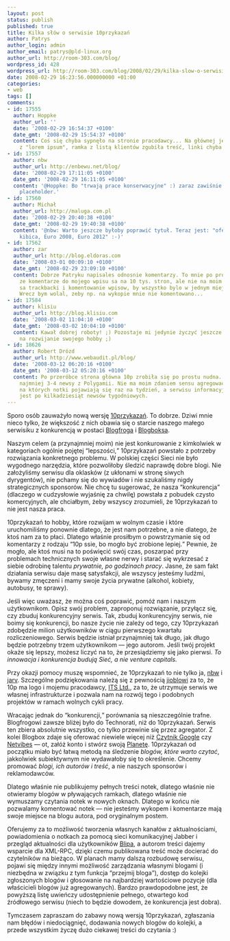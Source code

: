 ```yaml
---
layout: post
status: publish
published: true
title: Kilka słów o serwisie 10przykazań
author: Patrys
author_login: admin
author_email: patrys@pld-linux.org
author_url: http://room-303.com/blog/
wordpress_id: 428
wordpress_url: http://room-303.com/blog/2008/02/29/kilka-slow-o-serwisie-10przykazan/
date: 2008-02-29 16:23:56.000000000 +01:00
categories:
- web
tags: []
comments:
- id: 17555
  author: Hoppke
  author_url: ''
  date: '2008-02-29 16:54:37 +0100'
  date_gmt: '2008-02-29 15:54:37 +0100'
  content: Coś się chyba sypnęło na stronie pracodawcy... Na głównej jest placeholder
    z "lorem ipsum", ramka z listą klientów zgubiła treść, linki chyba też nie działają...
- id: 17557
  author: nbw
  author_url: http://enbewu.net/blog/
  date: '2008-02-29 17:11:05 +0100'
  date_gmt: '2008-02-29 16:11:05 +0100'
  content: '@Hoppke: Bo "trwają prace konserwacyjne" :) zaraz zawiśnie właściwszy
    placeholder.'
- id: 17560
  author: Michał
  author_url: http://maluga.com.pl
  date: '2008-02-29 20:40:38 +0100'
  date_gmt: '2008-02-29 19:40:38 +0100'
  content: '@nbw: Warto jeszcze byłoby poprawić tytuł. Teraz jest: "ofens.pl - serwis
    kibica, Euro 2008, Euro 2012" :-)'
- id: 17562
  author: zar
  author_url: http://blog.eldoras.com
  date: '2008-03-01 00:09:10 +0100'
  date_gmt: '2008-02-29 23:09:10 +0100'
  content: Dobrze Patryku napisales odnosnie komentarzy. To mnie po prostu denerwuje,
    ze komentarze do mojego wpisu sa na 10 tys. stron, ale nie na moim blogu. Od tego
    sa trackbacki i komentowanie wpisow, by wszystko bylo w jednym miejscu w miare...
    Wrecz bym wolal, zeby np. na wykopie mnie nie komentowano...
- id: 17584
  author: klisiu
  author_url: http://blog.klisiu.com
  date: '2008-03-02 11:04:10 +0100'
  date_gmt: '2008-03-02 10:04:10 +0100'
  content: Kawał dobrej roboty! ;) Pozostaje mi jedynie życzyć jeszcze więcej czasu
    na rozwijanie swojego hobby ;)
- id: 18626
  author: Robert Drózd
  author_url: http://www.webaudit.pl/blog/
  date: '2008-03-12 06:20:16 +0100'
  date_gmt: '2008-03-12 05:20:16 +0100'
  content: Po przeróbce strona główna 10p zrobiła się po prostu nudna... Zawsze co
    najmniej 3-4 newsy z Polygamii. Nie ma moim zdaniem sensu agregować wspólnie blogów,
    na których notki pojawiają się raz na tydzień, a serwisu informacyjnego gdzie
    jest po kilkadziesiąt newsów tygodniowych.
---
```

<p>Sporo osób zauważyło nową wersję <a href="http://10przykazan.com/">10przykazań</a>. To dobrze. Dziwi mnie nieco tylko, że większość z nich obawia się o starcie naszego małego serwisiku z konkurencją w postaci <a href="http://blogfrog.pl/">Blogfroga</a> i <a href="http://www.blogbox.com.pl/">Blogboksa</a>.</p>

<p>Naszym celem (a przynajmniej moim) nie jest konkurowanie z kimkolwiek w kategoriach ogólnie pojętej <q>lepszości,</q> 10przykazań powstało z potrzeby rozwiązania konkretnego problemu. W polskiej części Sieci nie było wygodnego narzędzia, które pozwoliłoby śledzić naprawdę dobre blogi. Nie założyliśmy serwisu dla oklasków (z ukłonami w stronę siwych dyrygentów), nie pchamy się do wywiadów i nie szukaliśmy nigdy strategicznych sponsorów. Nie chcę tu sugerować, że nasza <q>konkurencja</q> (dlaczego w cudzysłowie wyjaśnię za chwilę) powstała z pobudek czysto komercyjnych, ale chciałbym, żeby wszyscy zrozumieli, że 10przykazań to nie jest nasza praca.</p>

<p>10przykazań to hobby, które rozwijam w wolnym czasie i które uruchomiliśmy ponownie dlatego, że jest nam potrzebne, a nie dlatego, że ktoś nam za to płaci. Dlatego właśnie prosiłbym o powstrzymanie się od komentarzy z rodzaju <q>10p ssie, bo mogło być zrobione lepiej.</q> Pewnie, że mogło, ale ktoś musi na to poświęcić swój czas, poszarpać przy problemach technicznych swoje własne nerwy i starać się wykrzesać z siebie odrobinę talentu <em>prywatnie, po godzinach pracy</em>. Jasne, że sam fakt działania serwisu daje masę satysfakcji, ale wszyscy jesteśmy ludźmi, bywamy zmęczeni i mamy swoje życia prywatne (alkohol, kobiety, autobusy, te sprawy).</p>

<p>Jeśli więc uważasz, że można coś poprawić, pomóż nam i naszym użytkownikom. Opisz swój problem, zaproponuj rozwiązanie, przyłącz się, czy zbuduj konkurencyjny serwis. Tak, zbuduj konkurencyjny serwis, nie boimy się konkurencji, bo nasze życie nie zależy od tego, czy 10przykazań zdobędzie milion użytkowników w ciągu pierwszego kwartału rozliczeniowego. Serwis będzie istniał przynajmniej tak długo, jak długo będzie potrzebny trzem użytkownikom &mdash; jego autorom. Jeśli twój projekt okaże się lepszy, możesz liczyć na to, że przesiądziemy się jako pierwsi. <em>To innowacja i konkurencja budują Sieć, a nie venture capitals.</em></p>

<p>Przy okazji pomocy muszę wspomnieć, że 10przykazań to nie tylko ja, <a href="http://enbewu.net/blog/">nbw</a> i <a href="http://monochrome.pl/blog/">jarv</a>. Szczególne podziękowania należą się z pewnością <a href="http://blog.jiobel.com/">jioblowi</a> za to, że 10p ma logo i mojemu pracodawcy, <a href="http://itsltd.eu/">ITS Ltd.</a>, za to, że utrzymuje serwis we własnej infrastrukturze i pozwala nam na rozwój tego i podobnych projektów w ramach wolnych cykli pracy.</p>

<p>Wracając jednak do <q>konkurencji,</q> porównania są nieszczególnie trafne. Blogfrogowi zawsze bliżej było do Technorati, niż do 10przykazań. Serwis ten zbiera absolutnie wszystko, co tylko przewinie się przez agregator. Z kolei Blogbox zdaje się oferować niewiele więcej niż <a href="http://www.google.com/reader/">Czytnik Google</a> czy <a href="http://www.netvibes.com/">Netvibes</a> &mdash; ot, załóż konto i stwórz swoją <a href="http://www.planetplanet.org/">Planetę</a>. 10przykazań od początku miało być łatwą metodą na śledzenie <em>blogów, które warto czytać</em>, jakkolwiek subiektywnym nie wydawałoby się to określenie. Chcemy promować <em>blogi, ich autorów i treść</em>, a nie naszych sponsorów i reklamodawców.</p>

<p>Dlatego właśnie nie publikujemy pełnych treści notek, dlatego właśnie nie otwieramy blogów w pływających ramkach, dlatego właśnie nie wymuszamy czytania notek w nowych oknach. Dlatego w końcu nie pozwalamy komentować notek &mdash; nie jesteśmy wykopem i komentarze mają swoje miejsce na blogu autora, pod oryginalnym postem.</p>

<p>Oferujemy za to możliwość tworzenia własnych kanałów z aktualnościami, powiadomienia o notkach za pomocą sieci komunikacyjnej Jabber i przegląd aktualności dla użytkowników <a href="http://blip.pl/">Blipa</a>, a autorom treści dajemy wsparcie dla XML-RPC, dzięki czemu publikowana treść może docierać do czytelników na bieżąco. W planach mamy dalszą rozbudowę serwisu, pojawi się między innymi możliwość zarządzania własnymi blogami (i niezbędna w związku z tym funkcja <q>przejmij bloga</q>), dostęp do kolejki zgłoszonych blogów i głosowanie na najbardziej wartościowe pozycje (dla właścicieli blogów już agregowanych). Bardzo prawdopodobne jest, że powyższą listę uwieńczy udostępnienie pełnego, otwartego kod źródłowego serwisu (niech to będzie dowodem, że konkurencja jest dobra).</p>

<p>Tymczasem zapraszam do zabawy nową wersją 10przykazań, zgłaszania nam błędów i niedociągnięć, dodawania nowych blogów do kolejki, a przede wszystkim życzę dużo ciekawej treści do czytania :)</p>
